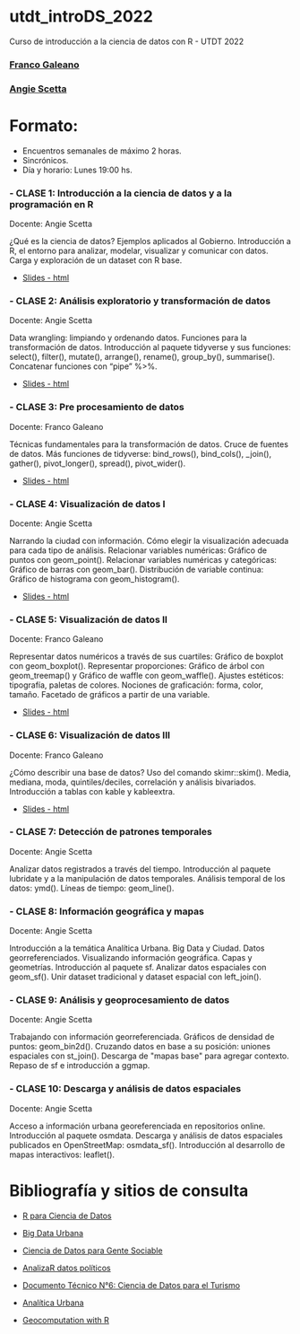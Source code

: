 # utdt_introDS_2022
Curso de introducción a la ciencia de datos con R - UTDT 2022


### [Franco Galeano](https://tartagalensis.netlify.app/)
### [Angie Scetta](https://github.com/angiescetta)


# Formato:
- Encuentros semanales de máximo 2 horas.
- Sincrónicos.
- Día y horario: Lunes 19:00 hs.




### - __CLASE 1__: Introducción a la ciencia de datos y a la programación en R

Docente: Angie Scetta

¿Qué es la ciencia de datos? Ejemplos aplicados al Gobierno. Introducción a R, el entorno para analizar, modelar, visualizar y comunicar con datos. Carga y exploración de un dataset con R base.

* [Slides - html](PRESENTACIONES/CLASE%201.html)


### - __CLASE 2__: Análisis exploratorio y transformación de datos

Docente: Angie Scetta

Data wrangling: limpiando y ordenando datos. Funciones para la transformación de datos. Introducción al paquete tidyverse y sus funciones: select(), filter(), mutate(), arrange(), rename(), group_by(), summarise(). Concatenar funciones con “pipe” %>%.

* [Slides - html](PRESENTACIONES/CLASE%202.html)

### - __CLASE 3__: Pre procesamiento de datos

Docente: Franco Galeano

Técnicas fundamentales para la transformación de datos. Cruce de fuentes de datos. Más funciones de tidyverse: bind_rows(), bind_cols(), _join(), gather(), pivot_longer(), spread(), pivot_wider().

* [Slides - html](PRESENTACIONES/CLASE%203.html)

### - __CLASE 4__: Visualización de datos I

Docente: Angie Scetta

Narrando la ciudad con información. Cómo elegir la visualización adecuada para cada tipo de análisis. Relacionar variables numéricas: Gráfico de puntos con geom_point(). Relacionar variables numéricas y categóricas: Gráfico de barras con geom_bar(). Distribución de variable continua: Gráfico de histograma con geom_histogram().

* [Slides - html](PRESENTACIONES/CLASE%204.html)

### - __CLASE 5__: Visualización de datos II

Docente: Franco Galeano

Representar datos numéricos a través de sus cuartiles: Gráfico de boxplot con geom_boxplot(). Representar proporciones: Gráfico de árbol con geom_treemap() y Gráfico de waffle con geom_waffle(). Ajustes estéticos: tipografía, paletas de colores. Nociones de graficación: forma, color, tamaño. Facetado de gráficos a partir de una variable.

* [Slides - html](PRESENTACIONES/CLASE%205.html)

### - __CLASE 6__: Visualización de datos III

Docente: Franco Galeano

¿Cómo describir una base de datos? Uso del comando skimr::skim(). Media, mediana, moda, quintiles/deciles, correlación y análisis bivariados. Introducción a tablas con kable y kableextra.

* [Slides - html](PRESENTACIONES/CLASE%206.html)

### - __CLASE 7__: Detección de patrones temporales

Docente: Angie Scetta

Analizar datos registrados a través del tiempo. Introducción al paquete lubridate y a la manipulación de datos temporales. Análisis temporal de los datos: ymd(). Líneas de tiempo: geom_line().

### - __CLASE 8__: Información geográfica y mapas

Docente: Angie Scetta

Introducción a la temática Analítica Urbana. Big Data y Ciudad. Datos georreferenciados. Visualizando información geográfica. Capas y geometrías. Introducción al paquete sf. Analizar datos espaciales con geom_sf(). Unir dataset tradicional y dataset espacial con left_join().

### - __CLASE 9__: Análisis y geoprocesamiento de datos

Docente: Angie Scetta

Trabajando con información georreferenciada. Gráficos de densidad de puntos: geom_bin2d(). Cruzando datos en base a su posición: uniones espaciales con st_join(). Descarga de "mapas base" para agregar contexto. Repaso de sf e introducción a ggmap.

### - __CLASE 10__: Descarga y análisis de datos espaciales

Docente: Angie Scetta

Acceso a información urbana georeferenciada en repositorios online. Introducción al paquete osmdata. Descarga y análisis de datos espaciales publicados en OpenStreetMap: osmdata_sf(). Introducción al desarrollo de mapas interactivos: leaflet().




# Bibliografía y sitios de consulta

- [R para Ciencia de Datos](https://es.r4ds.hadley.nz/)

- [Big Data Urbana](https://angiescetta.github.io/big-data-urbana/)

- [Ciencia de Datos para Gente Sociable](https://bitsandbricks.github.io/ciencia_de_datos_gente_sociable/)

- [AnalizaR datos políticos](https://arcruz0.github.io/libroadp/)

- [Documento Técnico N°6: Ciencia de Datos para el Turismo](https://dnme-minturdep.github.io/DT6_ciencia_de_datos_turismo/index.html#documento-t%C3%A9cnico-n%C2%BA6---resumen)

- [Analítica Urbana](https://analiticaurbana.netlify.app/)

- [Geocomputation with R](https://geocompr.robinlovelace.net/)
